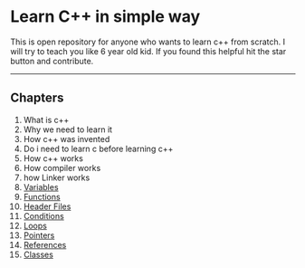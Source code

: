 # Learn C++ in simple way

This is open repository for anyone who wants to learn c++ from scratch. 
I will try to teach you like 6 year old kid. If you found this helpful hit the star button and contribute.

----

## Chapters 
1. What is c++ 
2. Why we need to learn it  
3. How c++ was invented 
4. Do i need to learn c before learning c++ 
5. How c++ works 
6. How compiler works 
7. how Linker works 
8. [Variables](chapters/variables/readme.md)
9. [Functions](chapters/functions/readme.md)
10. [Header Files](chapters/header-files/readme.md)
11. [Conditions](chapters/conditions/readme.md)
12. [Loops](chapters/loops/readme.md)
13. [Pointers](chapters/pointers/readme.md)
14. [References](chapters/references/readme.md)
15. [Classes](chapters/classes/readme.md)